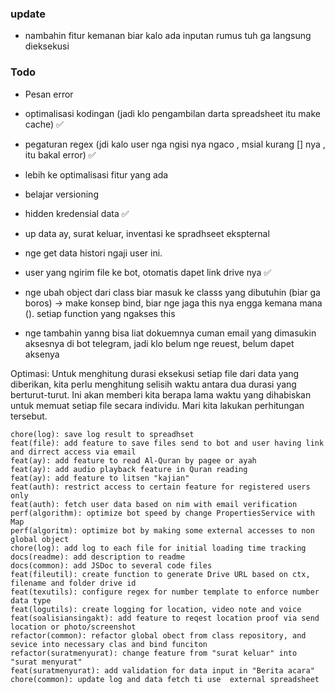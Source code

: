 










### update
- nambahin fitur kemanan biar kalo ada inputan rumus tuh ga langsung dieksekusi


### Todo
- Pesan error
- optimalisasi kodingan (jadi klo pengambilan darta spreadsheet itu make cache) ✅

- pegaturan regex (jdi kalo user nga ngisi nya ngaco , msial kurang [] nya , itu bakal error) ✅

- lebih ke optimalisasi fitur yang ada
- belajar versioning 
- hidden kredensial data ✅
- up data ay, surat keluar, inventasi ke spradhseet ekspternal
- nge get data histori ngaji user ini. 
- user yang ngirim file ke bot, otomatis dapet link drive nya ✅
- nge ubah object dari class biar masuk ke classs yang dibutuhin (biar ga boros) -> make konsep bind, biar nge jaga this nya engga kemana mana (). setiap function yang ngakses this
- nge tambahin yanng bisa liat dokuemnya cuman email yang dimasukin aksesnya di bot telegram, jadi klo belum nge reuest, belum dapet aksenya

Optimasi:
Untuk menghitung durasi eksekusi setiap file dari data yang diberikan, kita perlu menghitung selisih waktu antara dua durasi yang berturut-turut. Ini akan memberi kita berapa lama waktu yang dihabiskan untuk memuat setiap file secara individu. Mari kita lakukan perhitungan tersebut.



```git
chore(log): save log result to spreadhset
feat(file): add feature to save files send to bot and user having link and dirrect access via email
feat(ay): add feature to read Al-Quran by pagee or ayah
feat(ay): add audio playback feature in Quran reading 
feat(ay): add feature to litsen "kajian"
feat(auth): restrict access to certain feature for registered users only
feat(auth): fetch user data based on nim with email verification
perf(algorithm): optimize bot speed by change PropertiesService with Map
perf(algoritm): optimize bot by making some external accesses to non global object
chore(log): add log to each file for initial loading time tracking
docs(readme): add description to readme
docs(common): add JSDoc to several code files
feat(fileutil): create function to generate Drive URL based on ctx, filename and folder drive id
feat(texutils): configure regex for number template to enforce number data type
feat(logutils): create logging for location, video note and voice
feat(soalisiansingakt): add feature to reqest location proof via send location or photo/screenshot
refactor(common): refactor global obect from class repository, and sevice into necessary clas and bind funciton
refactor(suratmenyurat): change feature from "surat keluar" into "surat menyurat"
feat(suratmenyurat): add validation for data input in "Berita acara"
chore(common): update log and data fetch ti use  external spreadsheet


```

